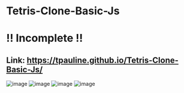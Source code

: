 # Tetris-Clone-Basic-Js
# !! Incomplete !!
## Link: https://tpauline.github.io/Tetris-Clone-Basic-Js/


![image](https://user-images.githubusercontent.com/73195686/229323137-31d4c1fc-7fa1-4fed-99e1-3b3865c54264.png)
![image](https://user-images.githubusercontent.com/73195686/229323141-3ccd2b94-f414-4ee5-b609-9975bcc24e01.png)
![image](https://user-images.githubusercontent.com/73195686/229323142-bc390067-8125-4424-8124-760b347cbc2a.png)
![image](https://user-images.githubusercontent.com/73195686/229323145-24e4c1ab-481d-4fd4-8b90-2f3624bced85.png)

